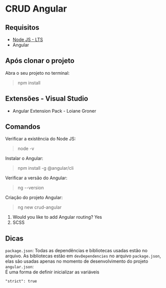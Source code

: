 # CRUD Angular
## Requisitos
- [Node JS - LTS](https://nodejs.org/pt-br/download/)
- Angular

## Após clonar o projeto
Abra o seu projeto no terminal:
>npm install

## Extensões - Visual Studio
- Angular Extension Pack - Loiane Groner

## Comandos
Verificar a existência do Node JS:
>node -v

Instalar o Angular:
>npm install -g @angular/cli

Verificar a versão do Angular:
>ng --version

Criação do projeto Angular:
>ng new crud-angular

1. Would you like to add Angular routing? Yes
2. SCSS

## Dicas
`package.json`: Todas as dependências e bibliotecas usadas estão no arquivo. As bibliotecas estão em `devDependencies` no arquivo `package.json`, elas são usadas apenas no momento de desenvolvimento do projeto <br>
`angular.json`: <br>
É uma forma de definir inicializar as variáveis
```
"strict": true
```

